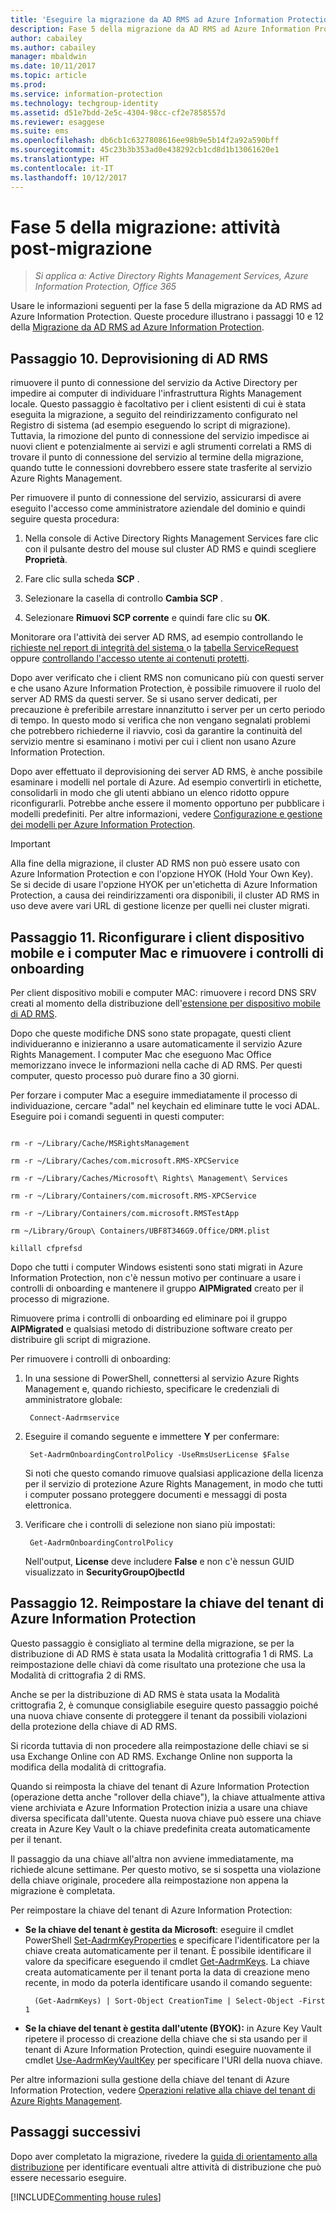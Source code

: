 ```yaml
---
title: 'Eseguire la migrazione da AD RMS ad Azure Information Protection: fase 5'
description: Fase 5 della migrazione da AD RMS ad Azure Information Protection che include i passaggi 10 e 12 della migrazione da AD RMS ad Azure Information Protection.
author: cabailey
ms.author: cabailey
manager: mbaldwin
ms.date: 10/11/2017
ms.topic: article
ms.prod: 
ms.service: information-protection
ms.technology: techgroup-identity
ms.assetid: d51e7bdd-2e5c-4304-98cc-cf2e7858557d
ms.reviewer: esaggese
ms.suite: ems
ms.openlocfilehash: db6cb1c6327808616ee98b9e5b14f2a92a590bff
ms.sourcegitcommit: 45c23b3b353ad0e438292cb1cd8d1b13061620e1
ms.translationtype: HT
ms.contentlocale: it-IT
ms.lasthandoff: 10/12/2017
---
```

# <a name="migration-phase-5---post-migration-tasks"></a>Fase 5 della migrazione: attività post-migrazione

>*Si applica a: Active Directory Rights Management Services, Azure Information Protection, Office 365*


Usare le informazioni seguenti per la fase 5 della migrazione da AD RMS ad Azure Information Protection. Queste procedure illustrano i passaggi 10 e 12 della [Migrazione da AD RMS ad Azure Information Protection](migrate-from-ad-rms-to-azure-rms.md).

## <a name="step-10-deprovision-ad-rms"></a>Passaggio 10. Deprovisioning di AD RMS

rimuovere il punto di connessione del servizio da Active Directory per impedire ai computer di individuare l'infrastruttura Rights Management locale. Questo passaggio è facoltativo per i client esistenti di cui è stata eseguita la migrazione, a seguito del reindirizzamento configurato nel Registro di sistema (ad esempio eseguendo lo script di migrazione). Tuttavia, la rimozione del punto di connessione del servizio impedisce ai nuovi client e potenzialmente ai servizi e agli strumenti correlati a RMS di trovare il punto di connessione del servizio al termine della migrazione, quando tutte le connessioni dovrebbero essere state trasferite al servizio Azure Rights Management. 

Per rimuovere il punto di connessione del servizio, assicurarsi di avere eseguito l'accesso come amministratore aziendale del dominio e quindi seguire questa procedura:

1. Nella console di Active Directory Rights Management Services fare clic con il pulsante destro del mouse sul cluster AD RMS e quindi scegliere **Proprietà**.

2. Fare clic sulla scheda **SCP** .

3. Selezionare la casella di controllo **Cambia SCP** .

4. Selezionare **Rimuovi SCP corrente** e quindi fare clic su **OK**.

Monitorare ora l'attività dei server AD RMS, ad esempio controllando le [richieste nel report di integrità del sistema ](https://technet.microsoft.com/library/ee221012%28v=ws.10%29.aspx) o la [tabella ServiceRequest](http://technet.microsoft.com/library/dd772686%28v=ws.10%29.aspx) oppure [controllando l'accesso utente ai contenuti protetti](http://social.technet.microsoft.com/wiki/contents/articles/3440.ad-rms-frequently-asked-questions-faq.aspx). 

Dopo aver verificato che i client RMS non comunicano più con questi server e che usano Azure Information Protection, è possibile rimuovere il ruolo del server AD RMS da questi server. Se si usano server dedicati, per precauzione è preferibile arrestare innanzitutto i server per un certo periodo di tempo. In questo modo si verifica che non vengano segnalati problemi che potrebbero richiederne il riavvio, così da garantire la continuità del servizio mentre si esaminano i motivi per cui i client non usano Azure Information Protection.

Dopo aver effettuato il deprovisioning dei server AD RMS, è anche possibile esaminare i modelli nel portale di Azure. Ad esempio convertirli in etichette, consolidarli in modo che gli utenti abbiano un elenco ridotto oppure riconfigurarli. Potrebbe anche essere il momento opportuno per pubblicare i modelli predefiniti. Per altre informazioni, vedere [Configurazione e gestione dei modelli per Azure Information Protection](../deploy-use/configure-policy-templates.md).

>[!IMPORTANT]
> Alla fine della migrazione, il cluster AD RMS non può essere usato con Azure Information Protection e con l'opzione HYOK (Hold Your Own Key). Se si decide di usare l'opzione HYOK per un'etichetta di Azure Information Protection, a causa dei reindirizzamenti ora disponibili, il cluster AD RMS in uso deve avere vari URL di gestione licenze per quelli nei cluster migrati.

## <a name="step-11-reconfigure-mobile-device-clients-and-mac-computers-and-remove-onboarding-controls"></a>Passaggio 11. Riconfigurare i client dispositivo mobile e i computer Mac e rimuovere i controlli di onboarding

Per client dispositivo mobili e computer MAC: rimuovere i record DNS SRV creati al momento della distribuzione dell'[estensione per dispositivo mobile di AD RMS](http://technet.microsoft.com/library/dn673574.aspx).

Dopo che queste modifiche DNS sono state propagate, questi client individueranno e inizieranno a usare automaticamente il servizio Azure Rights Management. I computer Mac che eseguono Mac Office memorizzano invece le informazioni nella cache di AD RMS. Per questi computer, questo processo può durare fino a 30 giorni. 

Per forzare i computer Mac a eseguire immediatamente il processo di individuazione, cercare "adal" nel keychain ed eliminare tutte le voci ADAL. Eseguire poi i comandi seguenti in questi computer:

````

rm -r ~/Library/Cache/MSRightsManagement

rm -r ~/Library/Caches/com.microsoft.RMS-XPCService

rm -r ~/Library/Caches/Microsoft\ Rights\ Management\ Services

rm -r ~/Library/Containers/com.microsoft.RMS-XPCService

rm -r ~/Library/Containers/com.microsoft.RMSTestApp

rm ~/Library/Group\ Containers/UBF8T346G9.Office/DRM.plist

killall cfprefsd

````

Dopo che tutti i computer Windows esistenti sono stati migrati in Azure Information Protection, non c'è nessun motivo per continuare a usare i controlli di onboarding e mantenere il gruppo **AIPMigrated** creato per il processo di migrazione. 

Rimuovere prima i controlli di onboarding ed eliminare poi il gruppo **AIPMigrated** e qualsiasi metodo di distribuzione software creato per distribuire gli script di migrazione.

Per rimuovere i controlli di onboarding:

1. In una sessione di PowerShell, connettersi al servizio Azure Rights Management e, quando richiesto, specificare le credenziali di amministratore globale:

        Connect-Aadrmservice

2. Eseguire il comando seguente e immettere **Y** per confermare:

        Set-AadrmOnboardingControlPolicy -UseRmsUserLicense $False
    
    Si noti che questo comando rimuove qualsiasi applicazione della licenza per il servizio di protezione Azure Rights Management, in modo che tutti i computer possano proteggere documenti e messaggi di posta elettronica.

3. Verificare che i controlli di selezione non siano più impostati:

        Get-AadrmOnboardingControlPolicy

    Nell'output, **License** deve includere **False** e non c'è nessun GUID visualizzato in **SecurityGroupOjbectId**

## <a name="step-12-rekey-your-azure-information-protection-tenant-key"></a>Passaggio 12. Reimpostare la chiave del tenant di Azure Information Protection

Questo passaggio è consigliato al termine della migrazione, se per la distribuzione di AD RMS è stata usata la Modalità crittografia 1 di RMS. La reimpostazione delle chiavi dà come risultato una protezione che usa la Modalità di crittografia 2 di RMS. 

Anche se per la distribuzione di AD RMS è stata usata la Modalità crittografia 2, è comunque consigliabile eseguire questo passaggio poiché una nuova chiave consente di proteggere il tenant da possibili violazioni della protezione della chiave di AD RMS.

Si ricorda tuttavia di non procedere alla reimpostazione delle chiavi se si usa Exchange Online con AD RMS. Exchange Online non supporta la modifica della modalità di crittografia. 

Quando si reimposta la chiave del tenant di Azure Information Protection (operazione detta anche "rollover della chiave"), la chiave attualmente attiva viene archiviata e Azure Information Protection inizia a usare una chiave diversa specificata dall'utente. Questa nuova chiave può essere una chiave creata in Azure Key Vault o la chiave predefinita creata automaticamente per il tenant.

Il passaggio da una chiave all'altra non avviene immediatamente, ma richiede alcune settimane. Per questo motivo, se si sospetta una violazione della chiave originale, procedere alla reimpostazione non appena la migrazione è completata.

Per reimpostare la chiave del tenant di Azure Information Protection:

- **Se la chiave del tenant è gestita da Microsoft**: eseguire il cmdlet PowerShell [Set-AadrmKeyProperties](/powershell/module/aadrm/set-aadrmkeyproperties) e specificare l'identificatore per la chiave creata automaticamente per il tenant. È possibile identificare il valore da specificare eseguendo il cmdlet [Get-AadrmKeys](/powershell/module/aadrm/get-aadrmkeys). La chiave creata automaticamente per il tenant porta la data di creazione meno recente, in modo da poterla identificare usando il comando seguente:
    
        (Get-AadrmKeys) | Sort-Object CreationTime | Select-Object -First 1

- **Se la chiave del tenant è gestita dall'utente (BYOK):** in Azure Key Vault ripetere il processo di creazione della chiave che si sta usando per il tenant di Azure Information Protection, quindi eseguire nuovamente il cmdlet [Use-AadrmKeyVaultKey](/powershell/aadrm/vlatest/use-aadrmkeyvaultkey) per specificare l'URI della nuova chiave. 

Per altre informazioni sulla gestione della chiave del tenant di Azure Information Protection, vedere [Operazioni relative alla chiave del tenant di Azure Rights Management](../deploy-use/operations-tenant-key.md).


## <a name="next-steps"></a>Passaggi successivi

Dopo aver completato la migrazione, rivedere la [guida di orientamento alla distribuzione](deployment-roadmap.md) per identificare eventuali altre attività di distribuzione che può essere necessario eseguire.

[!INCLUDE[Commenting house rules](../includes/houserules.md)]
